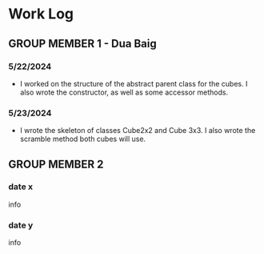 # Work Log

## GROUP MEMBER 1 - Dua Baig

### 5/22/2024

- I worked on the structure of the abstract parent class for the cubes. I also wrote the constructor, as well as some accessor methods.

###  5/23/2024

- I wrote the skeleton of classes Cube2x2 and Cube 3x3. I also wrote the scramble method both cubes will use.


## GROUP MEMBER 2

### date x

info

### date y

info
